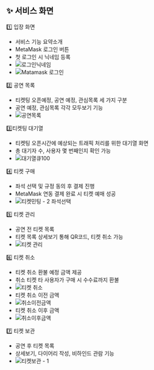 ## :sparkles: 서비스 화면
1️⃣ 입장 화면
  - 서비스 기능 요약소개
  - MetaMask 로그인 버튼
  - 첫 로그인 시 닉네임 등록
  - ![로그인닉네임](https://user-images.githubusercontent.com/110011732/230308766-3c697f43-7cc7-4a7a-bf42-fc7dcb2b0de1.gif)
  - ![Matamask 로그인](https://user-images.githubusercontent.com/110011732/230302499-4f388f9c-5648-433f-bdd0-5e777911cf86.gif)

2️⃣ 공연 목록
  - 티켓팅 오픈예정, 공연 예정, 관심목록 세 가지 구분
  - 공연 예정, 관심목록 각각 모두보기 기능
  - ![공연목록](https://user-images.githubusercontent.com/110011732/230303159-71f8678c-acb3-4d9a-afbd-fe3efa89c288.gif)

3️⃣티켓팅 대기열
  - 티켓팅 오픈시간에 예상되는 트래픽 처리를 위한 대기열 화면
  - 총 대기자 수, 사용자 몇 번째인지 확인 가능
  - ![대기열큐100](https://user-images.githubusercontent.com/110011732/230303570-2ac93bb1-eb80-4abb-b932-0f0b4d37101a.gif)

4️⃣ 티켓 구매
  - 좌석 선택 및 규정 동의 후 결제 진행
  - MetaMask 연동 결제 완료 시 티켓 예매 성공
  - ![티켓민팅 - 2 좌석선택 ](https://user-images.githubusercontent.com/110011732/230303794-b03b930e-b876-4db1-a687-eb1905a77aad.gif)


5️⃣ 티켓 관리
  - 공연 전 티켓 목록
  - 티켓 목록 상세보기 통해 QR코드, 티켓 취소 가능
  - ![티켓 관리](https://user-images.githubusercontent.com/110011732/230304770-d324ab0c-1f2f-4c1f-890f-e0166cb2f8cc.gif)

6️⃣ 티켓 취소
  - 티켓 취소 환불 예정 금액 제공
  - 취소 티켓 타 사용자가 구매 시 수수료까지 환불
  - ![티켓 취소](https://user-images.githubusercontent.com/110011732/230305655-53b11867-994b-45f9-8793-dc4a302c20d1.gif)
  - 티켓 취소 이전 금액
  - ![취소이전금액](https://user-images.githubusercontent.com/110011732/230305925-6e5323d4-6be4-4712-b1dd-5ec4db22e15c.png)
  - 티켓 취소 이후 금액
  - ![취소이후금액](https://user-images.githubusercontent.com/110011732/230305932-6344beda-997c-4b6d-abb2-1d467f541636.png)


7️⃣ 티켓 보관
  - 공연 후 티켓 목록
  - 상세보기, 다이어리 작성, 비하인드 관람 기능
  - ![티켓보관 - 1](https://user-images.githubusercontent.com/110011732/230305236-dca2c49e-4c9e-436f-bd60-1e5666cc84e1.gif)

<br>
